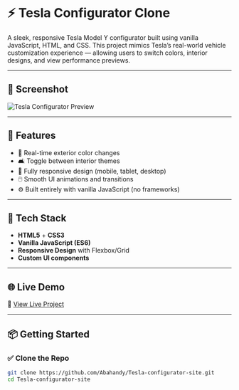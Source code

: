 # ⚡ Tesla Configurator Clone

A sleek, responsive Tesla Model Y configurator built using vanilla JavaScript, HTML, and CSS. This project mimics Tesla’s real-world vehicle customization experience — allowing users to switch colors, interior designs, and view performance previews.

---

## 📸 Screenshot

![Tesla Configurator Preview](https://i.imgur.com/82rL9T6.png)

---

## 🚗 Features

- 🎨 Real-time exterior color changes
- 🛋️ Toggle between interior themes
- 📱 Fully responsive design (mobile, tablet, desktop)
- 🖱️ Smooth UI animations and transitions
- ⚙️ Built entirely with vanilla JavaScript (no frameworks)

---

## 🧰 Tech Stack

- **HTML5** + **CSS3**  
- **Vanilla JavaScript (ES6)**  
- **Responsive Design** with Flexbox/Grid  
- **Custom UI components**

---

## 🌐 Live Demo

🚀 [View Live Project](https://youtu.be/zyEr32uUuh0)  
> 

---

## 📦 Getting Started

### ✅ Clone the Repo

```bash
git clone https://github.com/Abahandy/Tesla-configurator-site.git
cd Tesla-configurator-site
